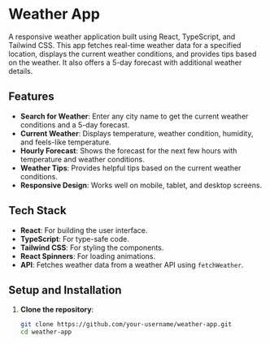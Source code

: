 # Weather App

A responsive weather application built using React, TypeScript, and Tailwind CSS. This app fetches real-time weather data for a specified location, displays the current weather conditions, and provides tips based on the weather. It also offers a 5-day forecast with additional weather details.

## Features

- **Search for Weather**: Enter any city name to get the current weather conditions and a 5-day forecast.
- **Current Weather**: Displays temperature, weather condition, humidity, and feels-like temperature.
- **Hourly Forecast**: Shows the forecast for the next few hours with temperature and weather conditions.
- **Weather Tips**: Provides helpful tips based on the current weather conditions.
- **Responsive Design**: Works well on mobile, tablet, and desktop screens.

## Tech Stack

- **React**: For building the user interface.
- **TypeScript**: For type-safe code.
- **Tailwind CSS**: For styling the components.
- **React Spinners**: For loading animations.
- **API**: Fetches weather data from a weather API using `fetchWeather`.

## Setup and Installation

1. **Clone the repository**:
   ```bash
   git clone https://github.com/your-username/weather-app.git
   cd weather-app
